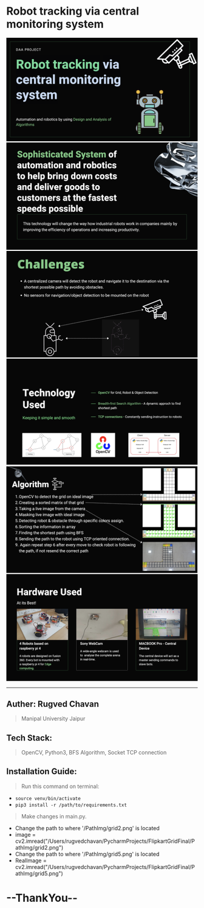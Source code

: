 # Robot tracking via central monitoring system

![This is an image](readmeIMG/bg1.png)
![This is an image](readmeIMG/bg2.png)
![This is an image](readmeIMG/bg3.png)
![This is an image](readmeIMG/bg4.png)
![This is an image](readmeIMG/bg5.png)
![This is an image](readmeIMG/bg6.png)

--- 



## Auther: Rugved Chavan
>Manipal University Jaipur

## Tech Stack:
>OpenCV, Python3, BFS Algorithm, Socket TCP connection

## Installation Guide:
>Run this command on terminal:
- `source venv/bin/activate`
- `pip3 install -r /path/to/requirements.txt`

>Make changes in main.py.
- Change the path to where '/PathImg/grid2.png' is located
- image = cv2.imread("/Users/rugvedchavan/PycharmProjects/FlipkartGridFinal/PathImg/grid2.png")
- Change the path to where '/PathImg/grid5.png' is located
- RealImage = cv2.imread("/Users/rugvedchavan/PycharmProjects/FlipkartGridFinal/PathImg/grid5.png")


# --ThankYou--